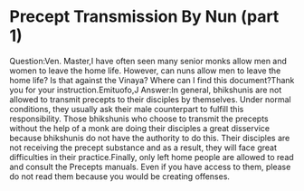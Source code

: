 # Precept Transmission By Nun (part 1)

Question:Ven. Master,I have often seen many senior monks allow men and women to leave the home life. However, can nuns allow men to leave the home life? Is that against the Vinaya? Where can I find this document?Thank you for your instruction.Emituofo,​J      Answer:In general, bhikshunis are not allowed to transmit precepts to their disciples by themselves. Under normal conditions, they usually ask their male counterpart to fulfill this responsibility. Those bhikshunis who choose to transmit the precepts without the help of a monk are doing their disciples a great disservice because bhikshunis do not have the authority to do this. Their disciples are not receiving the precept substance and as a result, they will face great difficulties in their practice.​Finally, only left home people are allowed to read and consult the Precepts manuals. Even if you have access to them, please do not read them because you would be creating offenses.